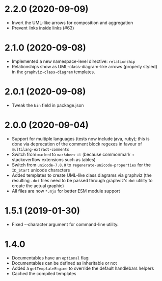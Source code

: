 
# 2.2.0 (2020-09-09)

* Invert the UML-like arrows for composition and aggregation
* Prevent links inside links (#63)

# 2.1.0 (2020-09-08)

* Implemented a new namespace-level directive: `relationship`
* Relationships show as UML-class-diagram-like arrows (properly styled) in the `graphviz-class-diagram` templates.

# 2.0.1 (2020-09-08)

* Tweak the `bin` field in package.json

# 2.0.0 (2020-09-04)

* Support for multiple languages (tests now include java, ruby); this is done via deprecation of the comment block regexes in favour of `multilang-extract-comments`
* Switch from `marked` to `markdown-it` (because commonmark + stackoverflow extensions such as tables)
* Switch from `unicode-7.0.0` to `regenerate-unicode-properties` for the `ID_Start` unicode characters
* Added templates to create UML-like class diagrams via graphviz (the resulting `.dot` files need to be passed through graphviz's `dot` utility to create the actual graphic)
* All files are now `*.mjs` for better ESM module support

# 1.5.1 (2019-01-30)

* Fixed --character argument for command-line utility.


# 1.4.0

* Documentables have an `optional` flag
* Documentables can be defined as inheritable or not
* Added a `getTemplateEngine` to override the default handlebars helpers
* Cached the compiled templates




